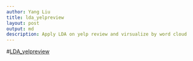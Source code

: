 ```yaml
---
author: Yang Liu
title: lda_yelpreview
layout: post
output: md
description: Apply LDA on yelp review and virsualize by word cloud
---
```


#[LDA_yelpreview](http://localhost:8888/notebooks/yl3296_lda_yelpreview.ipynb)
